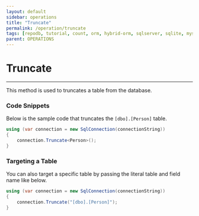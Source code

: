 ```yaml
---
layout: default
sidebar: operations
title: "Truncate"
permalink: /operation/truncate
tags: [repodb, tutorial, count, orm, hybrid-orm, sqlserver, sqlite, mysql, postgresql]
parent: OPERATIONS
---
```


# Truncate

---

This method is used to truncates a table from the database.

### Code Snippets

Below is the sample code that truncates the `[dbo].[Person]` table.

```csharp
using (var connection = new SqlConnection(connectionString))
{
    connection.Truncate<Person>();
}
```

### Targeting a Table

You can also target a specific table by passing the literal table and field name like below.

```csharp
using (var connection = new SqlConnection(connectionString))
{
    connection.Truncate("[dbo].[Person]");
}
```
